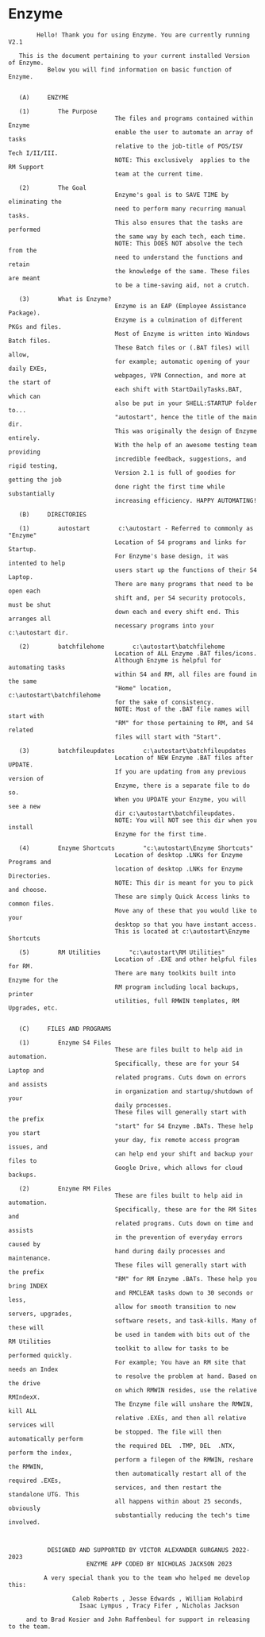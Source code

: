 # Enzyme
                                                                                          
                                                                                           
            Hello! Thank you for using Enzyme. You are currently running V2.1              
                                                                                           
       This is the document pertaining to your current installed Version of Enzyme.        
               Below you will find information on basic function of Enzyme.                
                                                                                           
                                                                                           
       (A)     ENZYME                                                                      
                                                                                           
       (1)        The Purpose                                                              
                                  The files and programs contained within Enzyme           
                                  enable the user to automate an array of tasks            
                                  relative to the job-title of POS/ISV Tech I/II/III.      
                                  NOTE: This exclusively  applies to the RM Support        
                                  team at the current time.                                
                                                                                           
       (2)        The Goal                                                                 
                                  Enzyme's goal is to SAVE TIME by eliminating the         
                                  need to perform many recurring manual tasks.             
                                  This also ensures that the tasks are performed           
                                  the same way by each tech, each time.                    
                                  NOTE: This DOES NOT absolve the tech from the            
                                  need to understand the functions and retain              
                                  the knowledge of the same. These files are meant         
                                  to be a time-saving aid, not a crutch.                   
                                                                                           
       (3)        What is Enzyme?                                                          
                                  Enzyme is an EAP (Employee Assistance Package).          
                                  Enzyme is a culmination of different PKGs and files.     
                                  Most of Enzyme is written into Windows Batch files.      
                                  These Batch files or (.BAT files) will allow,            
                                  for example; automatic opening of your daily EXEs,       
                                  webpages, VPN Connection, and more at the start of       
                                  each shift with StartDailyTasks.BAT, which can           
                                  also be put in your SHELL:STARTUP folder to...           
                                  "autostart", hence the title of the main dir.            
                                  This was originally the design of Enzyme entirely.       
                                  With the help of an awesome testing team providing       
                                  incredible feedback, suggestions, and rigid testing,     
                                  Version 2.1 is full of goodies for getting the job       
                                  done right the first time while substantially            
                                  increasing efficiency. HAPPY AUTOMATING!                 
                                                                                           
       (B)     DIRECTORIES                                                                 
                                                                                           
       (1)        autostart        c:\autostart - Referred to commonly as "Enzyme"         
                                  Location of S4 programs and links for Startup.           
                                  For Enzyme's base design, it was intented to help        
                                  users start up the functions of their S4 Laptop.         
                                  There are many programs that need to be open each        
                                  shift and, per S4 security protocols, must be shut       
                                  down each and every shift end. This arranges all         
                                  necessary programs into your c:\autostart dir.           
                                                                                           
       (2)        batchfilehome        c:\autostart\batchfilehome                          
                                  Location of ALL Enzyme .BAT files/icons.                 
                                  Although Enzyme is helpful for automating tasks          
                                  within S4 and RM, all files are found in the same        
                                  "Home" location, c:\autostart\batchfilehome              
                                  for the sake of consistency.                             
                                  NOTE: Most of the .BAT file names will start with        
                                  "RM" for those pertaining to RM, and S4 related          
                                  files will start with "Start".                           
                                                                                           
       (3)        batchfileupdates        c:\autostart\batchfileupdates                    
                                  Location of NEW Enzyme .BAT files after UPDATE.          
                                  If you are updating from any previous version of         
                                  Enzyme, there is a separate file to do so.               
                                  When you UPDATE your Enzyme, you will see a new          
                                  dir c:\autostart\batchfileupdates.                       
                                  NOTE: You will NOT see this dir when you install         
                                  Enzyme for the first time.                               
                                                                                           
       (4)        Enzyme Shortcuts        "c:\autostart\Enzyme Shortcuts"                  
                                  Location of desktop .LNKs for Enzyme Programs and        
                                  location of desktop .LNKs for Enzyme Directories.        
                                  NOTE: This dir is meant for you to pick and choose.      
                                  These are simply Quick Access links to common files.     
                                  Move any of these that you would like to your            
                                  desktop so that you have instant access.                 
                                  This is located at c:\autostart\Enzyme Shortcuts         
                                                                                           
       (5)        RM Utilities        "c:\autostart\RM Utilities"                          
                                  Location of .EXE and other helpful files for RM.         
                                  There are many toolkits built into Enzyme for the        
                                  RM program including local backups, printer              
                                  utilities, full RMWIN templates, RM Upgrades, etc.       
                                                                                           
                                                                                           
       (C)     FILES AND PROGRAMS                                                          
                                                                                           
       (1)        Enzyme S4 Files                                                          
                                  These are files built to help aid in automation.         
                                  Specifically, these are for your S4 Laptop and           
                                  related programs. Cuts down on errors and assists        
                                  in organization and startup/shutdown of your             
                                  daily processes.                                         
                                  These files will generally start with the prefix         
                                  "start" for S4 Enzyme .BATs. These help you start        
                                  your day, fix remote access program issues, and          
                                  can help end your shift and backup your files to         
                                  Google Drive, which allows for cloud backups.            
                                                                                           
       (2)        Enzyme RM Files                                                          
                                  These are files built to help aid in automation.         
                                  Specifically, these are for the RM Sites and             
                                  related programs. Cuts down on time and assists          
                                  in the prevention of everyday errors caused by           
                                  hand during daily processes and maintenance.             
                                  These files will generally start with the prefix         
                                  "RM" for RM Enzyme .BATs. These help you bring INDEX     
                                  and RMCLEAR tasks down to 30 seconds or less,            
                                  allow for smooth transition to new servers, upgrades,    
                                  software resets, and task-kills. Many of these will      
                                  be used in tandem with bits out of the RM Utilities      
                                  toolkit to allow for tasks to be performed quickly.      
                                  For example; You have an RM site that needs an Index     
                                  to resolve the problem at hand. Based on the drive       
                                  on which RMWIN resides, use the relative RMIndexX.       
                                  The Enzyme file will unshare the RMWIN, kill ALL         
                                  relative .EXEs, and then all relative services will      
                                  be stopped. The file will then automatically perform     
                                  the required DEL  .TMP, DEL  .NTX, perform the index,    
                                  perform a filegen of the RMWIN, reshare the RMWIN,       
                                  then automatically restart all of the required .EXEs,    
                                  services, and then restart the standalone UTG. This      
                                  all happens within about 25 seconds, obviously           
                                  substantially reducing the tech's time involved.         
                                                                                           
                                                                                           
                                                                                           
               DESIGNED AND SUPPORTED BY VICTOR ALEXANDER GURGANUS 2022-2023
						  ENZYME APP CODED BY NICHOLAS JACKSON 2023
                                                                                           
              A very special thank you to the team who helped me develop this:             
                                                                                           
                      Caleb Roberts , Jesse Edwards , William Holabird                     
                        Isaac Lympus , Tracy Fifer , Nicholas Jackson                      
                                                                                           
         and to Brad Kosier and John Raffenbeul for support in releasing to the team.      
                                                                                           
                                                                                           
